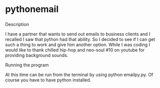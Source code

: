 # pythonemail

###
Description


I have a partner that wants to send out emails to business clients and I recalled I saw that python had that ability.   So I decided to see if I can get such a thing to work and give him another option. While I was coding I would like to thank chilled hip-hop and neo-soul #10 on youtube for providing background sounds.

Running the program


At this time can be run from the terminal by using python emailpy.py.  Of course you have to have python installed.
###
